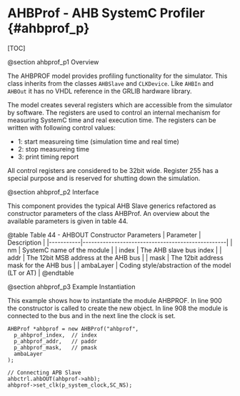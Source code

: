 AHBProf - AHB SystemC Profiler {#ahbprof_p}
===========================================
[TOC]

@section ahbprof_p1 Overview

The AHBPROF model provides profiling functionality for the simulator. 
This class inherits from the classes `AHBSlave` and `CLKDevice`. 
Like `AHBIn` and `AHBOut` it has no VHDL reference in the GRLIB hardware library. 

The model creates several registers which are accessible from the simulator by software. 
The registers are used to control an internal mechanism for measuring SystemC time and real execution time.
The registers can be written with following control values:

* 1: start measureing time (simulation time and real time)
* 2: stop measureing time
* 3: print timing report

All control registers are considered to be 32bit wide. 
Register 255 has a special purpose and is reserved for shutting down the simulation. 

@section ahbprof_p2 Interface

This component provides the typical AHB Slave generics refactored as constructor parameters of the class AHBProf. 
An overview about the available parameters is given in table 44.

@table Table 44 - AHBOUT Constructor Parameters
| Parameter | Description                                      |
|-----------|--------------------------------------------------|
| nm        | SystemC name of the module                       |
| index     | The AHB slave bus index                          |
| addr      | The 12bit MSB address at the AHB bus             |
| mask      | The 12bit address mask for the AHB bus           |
| ambaLayer | Coding style/abstraction of the model (LT or AT) |
@endtable

@section ahbprof_p3 Example Instantiation

This example shows how to instantiate the module AHBPROF. 
In line 900 the constructor is called to create the new object. 
In line 908 the module is connected to the bus and in the next line the clock is set. 

~~~{.cpp}
AHBProf *ahbprof = new AHBProf("ahbprof",
  p_ahbprof_index,  // index
  p_ahbprof_addr,   // paddr
  p_ahbprof_mask,   // pmask
  ambaLayer
);

// Connecting APB Slave
ahbctrl.ahbOUT(ahbprof->ahb);
ahbprof->set_clk(p_system_clock,SC_NS);
~~~
